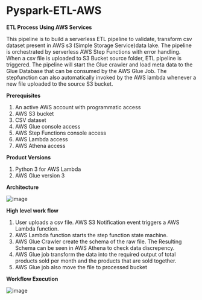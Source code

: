 # Pyspark-ETL-AWS

**ETL Process Using AWS Services**

This pipeline is to build a serverless ETL pipeline to validate, transform csv dataset present in AWS s3 (Simple Storage Service)data lake. The pipeline is orchestrated by serverless AWS Step Functions with error handling. When a csv file is uploaded to S3 Bucket source folder, ETL pipeline is triggered. The pipeline will start the Glue crawler and load meta data to the Glue Database that can be consumed by the AWS Glue Job. The stepfunction can also automatically invoked by the AWS lambda whenever a new file uploaded to the source S3 bucket. 

**Prerequisites**

1. An active AWS account with programmatic access
3. AWS S3 bucket
4. CSV dataset
5. AWS Glue console access
6. AWS Step Functions console access
7. AWS Lambda access
8. AWS Athena access

**Product Versions**

1. Python 3 for AWS Lambda
2. AWS Glue version 3

**Architecture**

![image](https://github.com/ntc2818/Pyspark-ETL-AWS/assets/43464281/2924d4ae-92d9-401a-8570-0013f4ee374e)

**High level work flow**

1. User uploads a csv file. AWS S3 Notification event triggers a AWS Lambda function.
2. AWS Lambda function starts the step function state machine.
3. AWS Glue Crawler create the schema of the raw file. The Resulting Schema can be seen in AWS Athena to check data discrepency. 
4. AWS Glue job transform the data into the required output of total products sold per month and the products that are sold together.
5. AWS Glue job also move the file to processed bucket

**Workflow Execution**

![image](https://github.com/ntc2818/Pyspark-ETL-AWS/assets/43464281/d66daadd-6e2e-4b44-b55f-e72059062b39)


